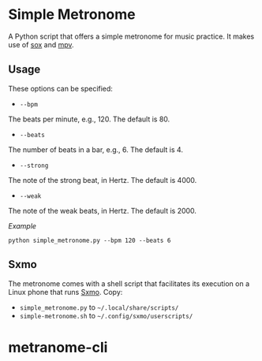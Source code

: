 # Simple Metronome
A Python script that offers a simple metronome for music practice. It makes use of [sox](https://sox.sourceforge.net) and [mpv](https://mpv.io/).

## Usage
These options can be specified:

* `--bpm`

The beats per minute, e.g., 120. The default is 80.

* `--beats`

The number of beats in a bar, e.g., 6. The default is 4.

* `--strong`

The note of the strong beat, in Hertz. The default is 4000.

* `--weak`

The note of the weak beats, in Hertz. The default is 2000.

*Example*

```python simple_metronome.py --bpm 120 --beats 6```

## Sxmo
The metronome comes with a shell script that facilitates its execution on a Linux phone that runs [Sxmo](https://sxmo.org/). Copy: 

* `simple_metronome.py` to `~/.local/share/scripts/`
* `simple-metronome.sh` to `~/.config/sxmo/userscripts/`


# metranome-cli
